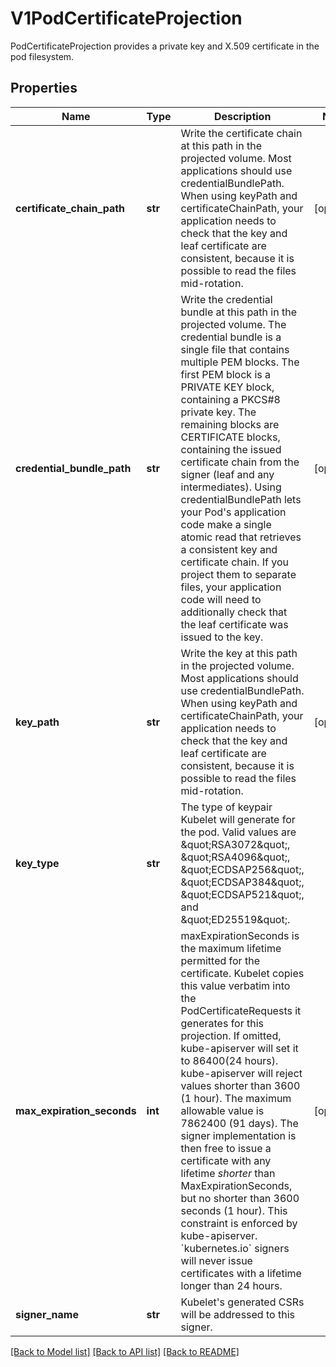 # V1PodCertificateProjection

PodCertificateProjection provides a private key and X.509 certificate in the pod filesystem.
## Properties
Name | Type | Description | Notes
------------ | ------------- | ------------- | -------------
**certificate_chain_path** | **str** | Write the certificate chain at this path in the projected volume.  Most applications should use credentialBundlePath.  When using keyPath and certificateChainPath, your application needs to check that the key and leaf certificate are consistent, because it is possible to read the files mid-rotation. | [optional] 
**credential_bundle_path** | **str** | Write the credential bundle at this path in the projected volume.  The credential bundle is a single file that contains multiple PEM blocks. The first PEM block is a PRIVATE KEY block, containing a PKCS#8 private key.  The remaining blocks are CERTIFICATE blocks, containing the issued certificate chain from the signer (leaf and any intermediates).  Using credentialBundlePath lets your Pod&#39;s application code make a single atomic read that retrieves a consistent key and certificate chain.  If you project them to separate files, your application code will need to additionally check that the leaf certificate was issued to the key. | [optional] 
**key_path** | **str** | Write the key at this path in the projected volume.  Most applications should use credentialBundlePath.  When using keyPath and certificateChainPath, your application needs to check that the key and leaf certificate are consistent, because it is possible to read the files mid-rotation. | [optional] 
**key_type** | **str** | The type of keypair Kubelet will generate for the pod.  Valid values are \&quot;RSA3072\&quot;, \&quot;RSA4096\&quot;, \&quot;ECDSAP256\&quot;, \&quot;ECDSAP384\&quot;, \&quot;ECDSAP521\&quot;, and \&quot;ED25519\&quot;. | 
**max_expiration_seconds** | **int** | maxExpirationSeconds is the maximum lifetime permitted for the certificate.  Kubelet copies this value verbatim into the PodCertificateRequests it generates for this projection.  If omitted, kube-apiserver will set it to 86400(24 hours). kube-apiserver will reject values shorter than 3600 (1 hour).  The maximum allowable value is 7862400 (91 days).  The signer implementation is then free to issue a certificate with any lifetime *shorter* than MaxExpirationSeconds, but no shorter than 3600 seconds (1 hour).  This constraint is enforced by kube-apiserver. &#x60;kubernetes.io&#x60; signers will never issue certificates with a lifetime longer than 24 hours. | [optional] 
**signer_name** | **str** | Kubelet&#39;s generated CSRs will be addressed to this signer. | 

[[Back to Model list]](../README.md#documentation-for-models) [[Back to API list]](../README.md#documentation-for-api-endpoints) [[Back to README]](../README.md)


